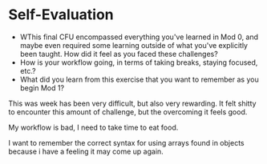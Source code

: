 # Self-Evaluation

- WThis final CFU encompassed everything you've learned in Mod 0, and maybe even required some learning outside of what you've explicitly been taught. How did it feel as you faced these challenges?
- How is your workflow going, in terms of taking breaks, staying focused, etc.?
- What did you learn from this exercise that you want to remember as you begin Mod 1?

This was week has been very difficult, but also very rewarding. It felt shitty to encounter this amount of challenge, but the overcoming it feels good.

My workflow is bad, I need to take time to eat food. 

I want to remember the correct syntax for using arrays found in objects because i have a feeling it may come up again. 

